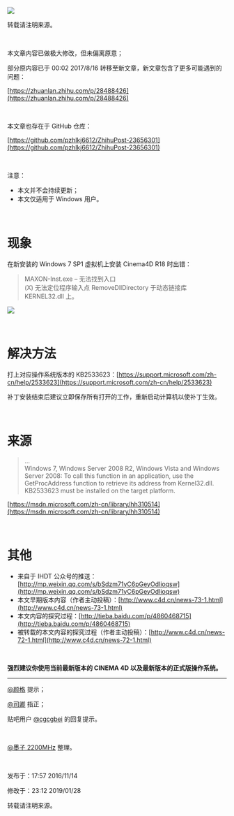 ![](https://raw.githubusercontent.com/pzhlkj6612/ZhihuPost-23656301/master/pic_zhimg_com/v2-12a27bbf5d319c1f3180729a4992786c.jpg)

转载请注明来源。

<br/>

本文章内容已做极大修改，但未偏离原意；

部分原内容已于 00:02 2017/8/16 转移至新文章，新文章包含了更多可能遇到的问题：

[https://zhuanlan.zhihu.com/p/28488426](https://zhuanlan.zhihu.com/p/28488426)

<br/>

本文章也存在于 GitHub 仓库：

[https://github.com/pzhlkj6612/ZhihuPost-23656301](https://github.com/pzhlkj6612/ZhihuPost-23656301)

<br/>

注意：

* 本文并不会持续更新；
* 本文仅适用于 Windows 用户。

<br/>

# 现象

在新安装的 Windows 7 SP1 虚拟机上安装 Cinema4D R18 时出错：

> MAXON-Inst.exe – 无法找到入口    
> (X) 无法定位程序输入点 RemoveDllDirectory 于动态链接库 KERNEL32.dll 上。

![](https://raw.githubusercontent.com/pzhlkj6612/ZhihuPost-23656301/master/pic_zhimg_com/v2-8ebd181febc4464cbfb9a37ceafc3fd2.jpg)

<br/>

# 解决方法

打上对应操作系统版本的 KB2533623：[https://support.microsoft.com/zh-cn/help/2533623](https://support.microsoft.com/zh-cn/help/2533623)

补丁安装结束后建议立即保存所有打开的工作，重新启动计算机以使补丁生效。

<br/>

# 来源

> ...    
> Windows 7, Windows Server 2008 R2, Windows Vista and Windows Server 2008: To call this function in an application, use the GetProcAddress function to retrieve its address from Kernel32.dll. KB2533623 must be installed on the target platform.

[https://msdn.microsoft.com/zh-cn/library/hh310514](https://msdn.microsoft.com/zh-cn/library/hh310514)

<br/>

# 其他

* 来自于 IHDT 公众号的推送：[http://mp.weixin.qq.com/s/bSdzm71yC6pGeyOdIioqsw](http://mp.weixin.qq.com/s/bSdzm71yC6pGeyOdIioqsw)
* 本文早期版本内容（作者主动投稿）：[http://www.c4d.cn/news-73-1.html](http://www.c4d.cn/news-73-1.html)
* 本文内容的探究过程：[http://tieba.baidu.com/p/4860468715](http://tieba.baidu.com/p/4860468715)
* 被转载的本文内容的探究过程（作者主动投稿）：[http://www.c4d.cn/news-72-1.html](http://www.c4d.cn/news-72-1.html)

<br/>

**强烈建议你使用当前最新版本的 CINEMA 4D 以及最新版本的正式版操作系统。**

----

[@颜格](http://www.zhihu.com/people/60fb02669c8153429c6f7a8aab70b98e) 提示；

[@司卿](http://www.zhihu.com/people/cd3b49b1a20b771ac5f7d2b2f4a58baa) 指正；

贴吧用户 [@cgcgbei](http://tieba.baidu.com/home/main?un=cgcgbei) 的回复提示。

<br/>

[@墨子 2200MHz](http://www.zhihu.com/people/faf758840a7dfc528c4f620cdddf1460) 整理。

<br/>

发布于：17:57 2016/11/14

修改于：23:12 2019/01/28

转载请注明来源。
